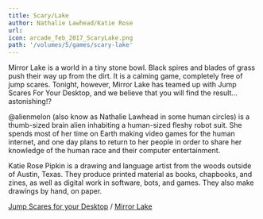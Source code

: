 ```yaml
---
title: Scary/Lake
author: Nathalie Lawhead/Katie Rose
url: 
icon: arcade_feb_2017_ScaryLake.png 
path: '/volumes/5/games/scary-lake'
---
```

Mirror Lake is a world in a tiny stone bowl. Black spires and blades of grass push their way up
from the dirt. It is a calming game, completely free of jump scares. Tonight, however, Mirror
Lake has teamed up with Jump Scares For Your Desktop, and we believe that you will find the
result... astonishing!?

@alienmelon (also know as Nathalie Lawhead in some human circles) is a thumb-sized brain alien
inhabiting a human-sized fleshy robot suit. She spends most of her time on Earth making video
games for the human internet, and one day plans to return to her people in order to share her
knowledge of the human race and their computer entertainment.

Katie Rose Pipkin is a drawing and language artist from the woods outside of Austin, Texas. They
produce printed material as books, chapbooks, and zines, as well as digital work in software,
bots, and games. They also make drawings by hand, on paper.

[Jump Scares for your Desktop][1] / [Mirror Lake][0]

[0]: https://katierose.itch.io/mirrorlake
[1]: https://alienmelon.itch.io/scaryghostsoft